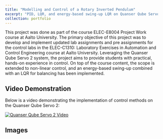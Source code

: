 ```yaml
---
title: "Modelling and Control of a Rotary Inverted Pendulum"
excerpt: "PID, LQR, and energy-based swing-up LQR on Quanser Qube Servo 2. <br/><img src='/images/servo2.jpeg' width='400px' height='auto'>"
collection: portfolio
---
```


This project was done as part of the course ELEC-E8004 Project Work course at Aalto University. The primary objective of this project was to develop and implement updated lab assignments and pre assignments for the control labs in the ELEC-C1310: Laboratory Exercises in Automation and Control Engineering course at Aalto University. Leveraging the Quanser Qube Servo 2 system, the project aims to provide students with practical, hands-on experience in control. On top of the course content, the scope is extended to non-linear control, and an energy-based swing-up combined with an LQR for balancing has been implemented.


## Video Demonstration

Below is a video demonstrating the implementation of control methods on the Quanser Qube Servo 2:

[![Quanser Qube Servo 2 Video](https://img.youtube.com/vi/YevSQ600GKA/0.jpg)](https://www.youtube.com/watch?v=YevSQ600GKA)

## Images

<!-- ### System Setup
![Quanser Qube Servo 2 Setup](/images/servo2_setup.jpeg)

### Control Implementation
![PID Control on Servo 2](/images/servo2_pid.jpeg)
![LQR Control Balancing](/images/servo2_lqr.jpeg) -->